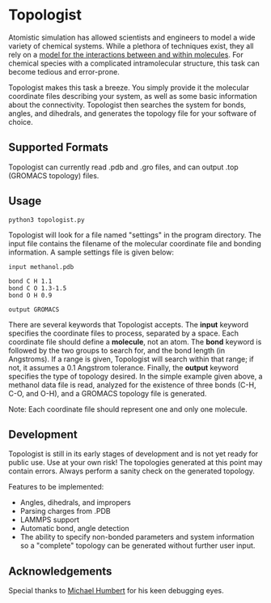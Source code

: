 Topologist
==========

Atomistic simulation has allowed scientists and engineers to model a wide variety of chemical systems. While a plethora of techniques exist, they all rely on a <a href="http://en.wikipedia.org/wiki/Force_field_(chemistry)" target="_blank">model for the interactions between and within molecules</a>.  For chemical species with a complicated intramolecular structure, this task can become tedious and error-prone.

Topologist makes this task a breeze. You simply provide it the molecular coordinate files describing your system, as well as some basic information about the connectivity. Topologist then searches the system for bonds, angles, and dihedrals, and generates the topology file for your software of choice.

Supported Formats
----------------

Topologist can currently read .pdb and .gro files, and can output .top (GROMACS topology) files. 

Usage
------

	python3 topologist.py

Topologist will look for a file named "settings" in the program directory. The input file contains the filename of the molecular coordinate file and bonding information. A sample settings file is given below:

	input methanol.pdb

	bond C H 1.1
	bond C O 1.3-1.5
	bond O H 0.9

	output GROMACS

There are several keywords that Topologist accepts. The **input** keyword specifies the coordinate files to process, separated by a space. Each coordinate file should define a **molecule**, not an atom. The **bond** keyword is followed by the two groups to search for, and the bond length (in Angstroms). If a range is given, Topologist will search within that range; if not, it assumes a 0.1 Angstrom tolerance. Finally, the **output** keyword specifies the type of topology desired. In the simple example given above, a methanol data file is read, analyzed for the existence of three bonds (C-H, C-O, and O-H), and a GROMACS topology file is generated.

Note: Each coordinate file should represent one and only one molecule.

Development
-----------

Topologist is still in its early stages of development and is not yet ready for public use. Use at your own risk! The topologies generated at this point may contain errors. Always perform a sanity check on the generated topology. 

Features to be implemented:
* Angles, dihedrals, and impropers
* Parsing charges from .PDB
* LAMMPS support
* Automatic bond, angle detection
* The ability to specify non-bonded parameters and system information so a "complete" topology can be generated without further user input.

Acknowledgements
----------------

Special thanks to <a href="https://github.com/mike5603" target="_blank">Michael Humbert</a> for his keen debugging eyes.
